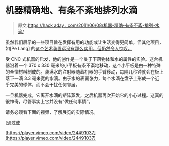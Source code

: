 # 机器精确地、有条不紊地排列水滴

> 原文:[https://hack aday . com/2011/06/08/机器-精确-有条不紊-排列-水滴/](https://hackaday.com/2011/06/08/machine-precisely-methodically-arranges-water-droplets/)

虽然我们展示的一些项目旨在发挥有用的功能或让生活变得更简单，但其他项目，如[Pe Lang] 的[这个艺术装置远没有那么实用，但仍然令人惊叹。](http://www.triangulationblog.com/2011/06/pe-lang.html)

受 CNC 式机器的启发，他的创作是一个关于下落物体和水的属性的实验。这台机器沿着一个 370 x 330 毫米的小平板有条不紊地移动，这个小平板是由一种特殊的全憎材料制成的。装满水的注射器随着机器的手臂移动，每隔几秒钟就会在板上落下一滴 3.3 毫米宽的水滴。由于水的表面张力，每个水滴在盘子上形成一个近乎完美的球体，而不会干扰任何邻居。

一旦机器完成，它离开水滴的矩阵蒸发，之后机器再次开始它的小心过程。这真的很神奇，尽管事实上它并没有“做任何事情”。

请务必观看下面的视频，了解展览的实际情况。

[通过[使](http://blog.makezine.com/archive/2011/06/441-drops-of-water-neatly-arranged-by-machine.html)

[https://player.vimeo.com/video/24491037](https://player.vimeo.com/video/24491037)
